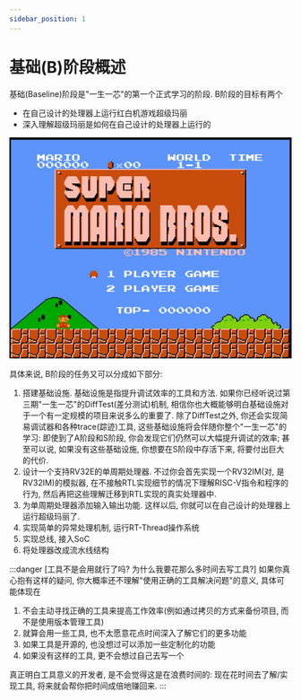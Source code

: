 ```yaml
---
sidebar_position: 1
---
```


# 基础(B)阶段概述

基础(Baseline)阶段是"一生一芯"的第一个正式学习的阶段.
B阶段的目标有两个
* 在自己设计的处理器上运行红白机游戏超级玛丽
* 深入理解超级玛丽是如何在自己设计的处理器上运行的

![image](/ysyx-img/zh/basic/mario.png)

具体来说, B阶段的任务又可以分成如下部分:
1. 搭建基础设施. 基础设施是指提升调试效率的工具和方法.
如果你已经听说过第三期"一生一芯"的DiffTest(差分测试)机制,
相信你也大概能够明白基础设施对于一个有一定规模的项目来说多么的重要了.
除了DiffTest之外, 你还会实现简易调试器和各种trace(踪迹)工具,
这些基础设施将会伴随你整个"一生一芯"的学习:
即使到了A阶段和S阶段, 你会发现它们仍然可以大幅提升调试的效率;
甚至可以说, 如果没有这些基础设施, 你想要在S阶段中存活下来, 将要付出巨大的代价.
1. 设计一个支持RV32E的单周期处理器.
不过你会首先实现一个RV32IM(对, 是RV32IM)的模拟器,
在不接触RTL实现细节的情况下理解RISC-V指令和程序的行为,
然后再把这些理解迁移到RTL实现的真实处理器中.
1. 为单周期处理器添加输入输出功能.
这样以后, 你就可以在自己设计的处理器上运行超级玛丽了.
1. 实现简单的异常处理机制, 运行RT-Thread操作系统
1. 实现总线, 接入SoC
1. 将处理器改成流水线结构

:::danger
[工具不是会用就行了吗? 为什么我要花那么多时间去写工具?]
如果你真心抱有这样的疑问, 你大概率还不理解"使用正确的工具解决问题"的意义, 具体可能体现在
1. 不会主动寻找正确的工具来提高工作效率(例如通过拷贝的方式来备份项目, 而不是使用版本管理工具)
1. 就算会用一些工具, 也不太愿意花点时间深入了解它们的更多功能
1. 如果工具是开源的, 也没想过可以添加一些定制化的功能
1. 如果没有这样的工具, 更不会想过自己去写一个

真正明白工具意义的开发者, 是不会觉得这是在浪费时间的:
现在花时间去了解/实现工具, 将来就会帮你把时间成倍地赚回来.
:::
